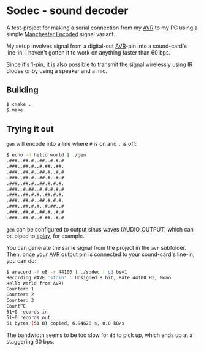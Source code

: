 # Sodec - sound decoder

  [AVR]:http://en.wikipedia.org/wiki/Atmel_AVR
  [Manchester Encoded]: http://en.wikipedia.org/wiki/Manchester_encoding
  [aplay]:http://en.wikipedia.org/wiki/Aplay
  
A test-project for making a serial connection from my [AVR] to my PC
using a simple [Manchester Encoded] signal variant.

My setup involves signal from a digital-out [AVR]-pin into a
sound-card's line-in. I haven't gotten it to work on anything faster than 60 bps.

Since it's 1-pin, it is also possible to transmit the signal wirelessly using IR diodes or by
using a speaker and a mic.

## Building

```bash
$ cmake .
$ make
```

## Trying it out

`gen` will encode into a line where `#` is on and `.` is off:

```bash
$ echo -n hello world | ./gen
.###..##.#..##..#.#.#
.###..##.#..#.##..##.
.###..##.#..##.#..#.#
.###..##.#..##.#..#.#
.###..##.#..##.#.#.#.
.###..#.##..#.#.#.#.#
.###..##.#.#..##.#.#.
.###..##.#..##.#.#.#.
.###..##.#.#..#.##..#
.###..##.#..##.#..#.#
.###..##.#..#.##..#.#
```

`gen` can be configured to output sinus waves (AUDIO_OUTPUT) which can be piped to [aplay], for example.

You can generate the same signal from the project in the `avr`
subfolder. Then, once your [AVR] output pin is connected to your
sound-card's line-in, you can do:

```bash
$ arecord -f u8 -r 44100 | ./sodec | dd bs=1
Recording WAVE 'stdin' : Unsigned 8 bit, Rate 44100 Hz, Mono
Hello World from AVR!
Counter: 1
Counter: 2
Counter: 3
Count^C
51+0 records in
51+0 records out
51 bytes (51 B) copied, 6.94628 s, 0.0 kB/s
```

The bandwidth seems to be too slow for `dd` to pick up,
which ends up at a staggering 60 bps.

